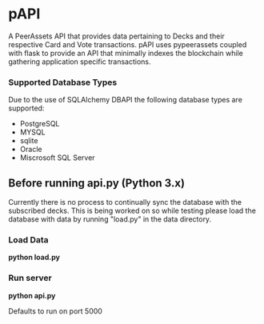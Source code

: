 # pAPI
A PeerAssets API that provides data pertaining to Decks and their respective Card and Vote transactions.
pAPI uses pypeerassets coupled with flask to provide an API that minimally indexes the blockchain while gathering application specific transactions.

### Supported Database Types
Due to the use of SQLAlchemy DBAPI the following database types are supported:
  * PostgreSQL
  * MYSQL 
  * sqlite  
  * Oracle 
  * Miscrosoft SQL Server

## Before running api.py (Python 3.x)
Currently there is no process to continually sync the database with the subscribed decks. This is being worked on
so while testing please load the database with data by running "load.py" in the data directory. 
### Load Data
**python load.py**
### Run server
**python api.py**

Defaults to run on port 5000
